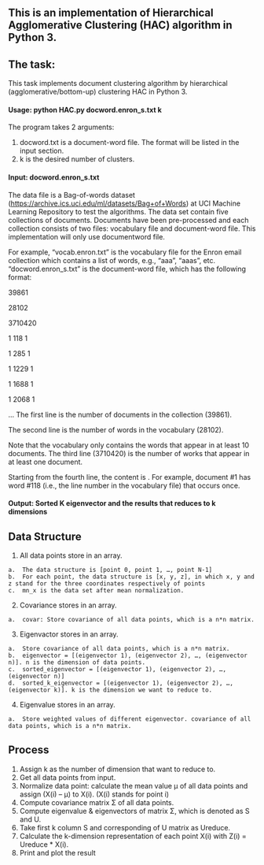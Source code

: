 ## This is an implementation of Hierarchical Agglomerative Clustering (HAC) algorithm in Python 3.


## The task:
This task implements document clustering algorithm by hierarchical (agglomerative/bottom-up) clustering HAC in Python 3.

#### Usage: python HAC.py docword.enron_s.txt k
The program takes 2 arguments:
  1. docword.txt is a document-word file. The format will be listed in the input section.
  2. k is the desired number of clusters.

#### Input: docword.enron_s.txt
The data file is a Bag-of-words dataset (https://archive.ics.uci.edu/ml/datasets/Bag+of+Words) at UCI Machine Learning Repository to test the algorithms.
The data set contain five collections of documents. Documents have been pre-processed and each collection consists of two files: vocabulary file and document-word file. This implementation will only use documentword file.

For example, “vocab.enron.txt” is the vocabulary file for the Enron email collection which contains a list of words, e.g., “aaa”, “aaas”, etc. “docword.enron_s.txt” is the document-word file, which has the following format:

39861

28102

3710420

1 118 1

1 285 1

1 1229 1

1 1688 1

1 2068 1

...
The first line is the number of documents in the collection (39861). 

The second line is the number of words in the vocabulary (28102).

Note that the vocabulary only contains the words that appear in at least 10 documents.
The third line (3710420) is the number of works that appear in at least one document.

Starting from the fourth line, the content is <document id> <word id> <tf>. 
For example, document #1 has word #118 (i.e., the line number in the vocabulary file) that occurs once.

#### Output: Sorted K eigenvector and the results that reduces to k dimensions


## Data Structure
  1.	All data points store in an array.
   
    a.	The data structure is [point 0, point 1, …, point N-1]
    b.	For each point, the data structure is [x, y, z], in which x, y and z stand for the three coordinates respectively of points
    c.	mn_x is the data set after mean normalization.
  2.	Covariance stores in an array.
  
    a.	covar: Store covariance of all data points, which is a n*n matrix.
  3.	Eigenvactor stores in an array.
  
    a.	Store covariance of all data points, which is a n*n matrix.
    b.	eigenvector = [(eigenvector 1), (eigenvector 2), …, (eigenvector n)]. n is the dimension of data points.
    c.	sorted_eigenvector = [(eigenvector 1), (eigenvector 2), …, (eigenvector n)]
    d.	sorted_k_eigenvector = [(eigenvector 1), (eigenvector 2), …, (eigenvector k)]. k is the dimension we want to reduce to.
  4.	Eigenvalue stores in an array.
  
    a.	Store weighted values of different eigenvector. covariance of all data points, which is a n*n matrix.



## Process

  1.	Assign k as the number of dimension that want to reduce to.
  2.	Get all data points from input.
  3.	Normalize data point: calculate the mean value μ of all data points and assign (X(i) – μ) to X(i). (X(i)  stands for point i)
  4.	Compute covariance matrix Σ of all data points.
  5.	Compute eigenvalue & eigenvectors of matrix Σ, which is denoted as S and U.
  6.	Take first k column S and corresponding of U matrix as Ureduce.
  7.	Calculate the k-dimension representation of each point X(i) with Z(i) = Ureduce * X(i).
  8.	Print and plot the result


